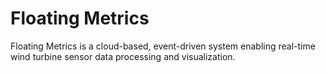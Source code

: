 # Floating Metrics

Floating Metrics is a cloud-based, event-driven system enabling real-time wind turbine sensor data processing and visualization.

